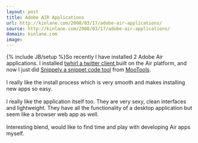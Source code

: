 ```yaml
---
layout: post
title: Adobe AIR Applications
url: http://kinlane.com/2008/03/17/adobe-air-applications/
source: http://kinlane.com/2008/03/17/adobe-air-applications/
domain: kinlane.com
image: 
---
```

{% include JB/setup %}So recently I have installed 2 Adobe Air applications.  I installed <a href="http://www.twhirl.org/">twhirl a twitter client </a>built on the Air platform, and now I just did <a href="http://blog.mootools.net/2008/3/15/snippely">Snippely a snippet code tool</a> from <a href="http://mootools.net/">MooTools</a>.<br /><br />I really like the install process which is very smooth and makes installing new apps so easy.<br /><br />I really like the application itself too.  They are very sexy, clean interfaces and lightweight.  They have all the functionality of a desktop application but seem like a browser web app as well.<br /><br />Interesting blend, would like to find time and play with developing Air apps myself.